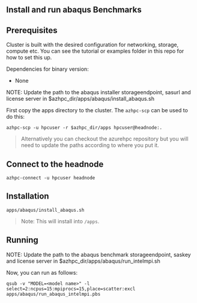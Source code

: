 ## Install and run abaqus Benchmarks

## Prerequisites

Cluster is built with the desired configuration for networking, storage, compute etc. You can see the tutorial or examples folder in this repo for how to set this up.

Dependencies for binary version:

* None

NOTE: Update the path to the abaqus installer storageendpoint, sasurl and license server in $azhpc_dir/apps/abaqus/install_abaqus.sh

First copy the apps directory to the cluster.  The `azhpc-scp` can be used to do this:

```
azhpc-scp -u hpcuser -r $azhpc_dir/apps hpcuser@headnode:.
```

> Alternatively you can checkout the azurehpc repository but you will need to update the paths according to where you put it.

## Connect to the headnode

```
azhpc-connect -u hpcuser headnode
```

## Installation

```
apps/abaqus/install_abaqus.sh 

```

> Note: This will install into `/apps`.

## Running

NOTE: Update the path to the abaqus benchmark storageendpoint, saskey and license server in $azhpc_dir/apps/abaqus/run_intelmpi.sh

Now, you can run as follows:

```
qsub -v "MODEL=<model name>" -l select=2:ncpus=15:mpiprocs=15,place=scatter:excl apps/abaqus/run_abaqus_intelmpi.pbs

```
